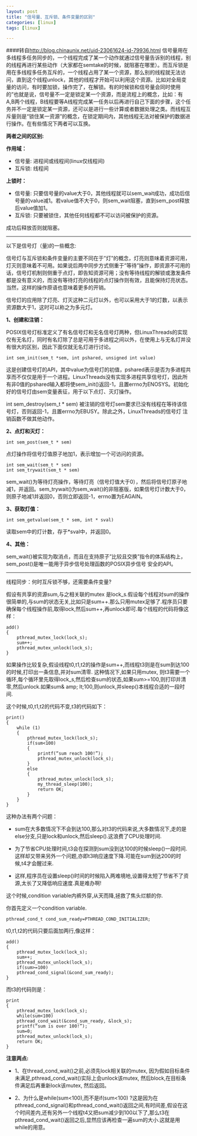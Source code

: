 ```yaml
---
layout: post
title: "信号量、互斥锁、条件变量的区别"
categories: [linux]
tags: [linux]

---
```

####转自<http://blog.chinaunix.net/uid-23061624-id-79936.html>
信号量用在多线程多任务同步的，一个线程完成了某一个动作就通过信号量告诉别的线程，别的线程再进行某些动作（大家都在semtake的时候，就阻塞在哪里）。而互斥锁是用在多线程多任务互斥的，一个线程占用了某一个资源，那么别的线程就无法访问，直到这个线程unlock，其他的线程才开始可以利用这个资源。比如对全局变量的访问，有时要加锁，操作完了，在解锁。有的时候锁和信号量会同时使用的”也就是说，信号量不一定是锁定某一个资源，而是流程上的概念，比如：有A,B两个线程，B线程要等A线程完成某一任务以后再进行自己下面的步骤，这个任务并不一定是锁定某一资源，还可以是进行一些计算或者数据处理之类。而线程互斥量则是“锁住某一资源”的概念，在锁定期间内，其他线程无法对被保护的数据进行操作。在有些情况下两者可以互换。

**两者之间的区别:**

**作用域：**

* 信号量: 进程间或线程间(linux仅线程间)
* 互斥锁: 线程间

**上锁时：**
* 信号量: 只要信号量的value大于0，其他线程就可以sem_wait成功，成功后信号量的value减1。若value值不大于0，则sem_wait阻塞，直到sem_post释放后value值加1。
* 互斥锁: 只要被锁住，其他任何线程都不可以访问被保护的资源。

成功后释放否则就阻塞。

-----

以下是信号灯（量)的一些概念:

信号灯与互斥锁和条件变量的主要不同在于”灯”的概念，灯亮则意味着资源可用，灯灭则意味着不可用。如果说后两中同步方式侧重于”等待”操作，即资源不可用的话，信号灯机制则侧重于点灯，即告知资源可用；没有等待线程的解锁或激发条件都是没有意义的，而没有等待灯亮的线程的点灯操作则有效，且能保持灯亮状态。当然，这样的操作原语也意味着更多的开销。

信号灯的应用除了灯亮、灯灭这种二元灯以外，也可以采用大于1的灯数，以表示资源数大于1，这时可以称之为多元灯。

**1、创建和注销：**

POSIX信号灯标准定义了有名信号灯和无名信号灯两种，但LinuxThreads的实现仅有无名灯，同时有名灯除了总是可用于多进程之间以外，在使用上与无名灯并没有很大的区别，因此下面仅就无名灯进行讨论。

    int sem_init(sem_t *sem, int pshared, unsigned int value)
这是创建信号灯的API，其中value为信号灯的初值，pshared表示是否为多进程共享而不仅仅是用于一个进程。LinuxThreads没有实现多进程共享信号灯，因此所有非0值的pshared输入都将使sem_init()返回-1，且置errno为ENOSYS。初始化好的信号灯由sem变量表征，用于以下点灯、灭灯操作。

int sem_destroy(sem_t * sem)
被注销的信号灯sem要求已没有线程在等待该信号灯，否则返回-1，且置errno为EBUSY。除此之外，LinuxThreads的信号灯 注销函数不做其他动作。

**2、点灯和灭灯：**

    int sem_post(sem_t * sem)

点灯操作将信号灯值原子地加1，表示增加一个可访问的资源。

    int sem_wait(sem_t * sem)
    int sem_trywait(sem_t * sem)

sem_wait()为等待灯亮操作，等待灯亮（信号灯值大于0），然后将信号灯原子地减1，并返回。sem_trywait()为sem_wait()的非阻塞版，如果信号灯计数大于0，则原子地减1并返回0，否则立即返回-1，errno置为EAGAIN。

**3、获取灯值：**

    int sem_getvalue(sem_t * sem, int * sval)

读取sem中的灯计数，存于*sval中，并返回0。

**4、其他：**

sem_wait()被实现为取消点，而且在支持原子”比较且交换”指令的体系结构上，sem_post()是唯一能用于异步信号处理函数的POSIX异步信号 安全的API。

----------------------------
线程同步：何时互斥锁不够，还需要条件变量?

假设有共享的资源sum,与之相关联的mutex 是lock_s.假设每个线程对sum的操作很简单的,与sum的状态无关,比如只是sum++.那么只用mutex足够了.程序员只要确保每个线程操作前,取得lock,然后sum++,再unlock即可.每个线程的代码将像这样：
    
    add()
    {
        pthread_mutex_lock(lock_s);
        sum++;
        pthread_mutex_unlock(lock_s);
    }

如果操作比较复杂,假设线程t0,t1,t2的操作是sum++,而线程t3则是在sum到达100的时候,打印出一条信息,并对sum清零. 这种情况下,如果只用mutex, 则t3需要一个循环,每个循环里先取得lock_s,然后检查sum的状态,如果sum>=100,则打印并清零,然后unlock.如果sum& amp; lt;100,则unlock,并sleep()本线程合适的一段时间.

这个时候,t0,t1,t2的代码不变,t3的代码如下：
   
    print()
    {
        while (1)
        {
            pthread_mutex_lock(lock_s);
            if(sum<100)
            {
                printf(“sum reach 100!”);
                pthread_mutex_unlock(lock_s);
            }
            else
            {
                pthread_mutex_unlock(lock_s);
                my_thread_sleep(100);
                return OK;
            }
        }
    }

这种办法有两个问题：

* sum在大多数情况下不会到达100,那么对t3的代码来说,大多数情况下,走的是else分支,只是lock和unlock,然后sleep().这浪费了CPU处理时间.

* 为了节省CPU处理时间,t3会在探测到sum没到达100的时候sleep()一段时间.这样却又带来另外一个问题,亦即t3响应速度下降.可能在sum到达200的时候,t4才会醒过来.

* 这样,程序员在设置sleep()时间的时候陷入两难境地,设置得太短了节省不了资源,太长了又降低响应速度.真是难办啊!

这个时候,condition variable内裤外穿,从天而降,拯救了焦头烂额的你.

你首先定义一个condition variable.

    pthread_cond_t cond_sum_ready=PTHREAD_COND_INITIALIZER;

t0,t1,t2的代码只要后面加两行,像这样：
    
    add()
    {
        pthread_mutex_lock(lock_s);
        sum++;
        pthread_mutex_unlock(lock_s);
        if(sum>=100)
        pthread_cond_signal(&cond_sum_ready);
    }
而t3的代码则是：
   
    print
    {
        pthread_mutex_lock(lock_s);
        while(sum<100)
        pthread_cond_wait(&cond_sum_ready, &lock_s);
        printf(“sum is over 100!”);
        sum=0;
        pthread_mutex_unlock(lock_s);
        return OK;
    }

**注意两点:**

* 1、在thread_cond_wait()之前,必须先lock相关联的mutex, 因为假如目标条件未满足,pthread_cond_wait()实际上会unlock该mutex, 然后block,在目标条件满足后再重新lock该mutex, 然后返回。

* 2、为什么是while(sum<100),而不是if(sum<100) ?这是因为在pthread_cond_signal()和pthread_cond_wait()返回之间,有时间差,假设在这个时间差内,还有另外一个线程t4又把sum减少到100以下了,那么t3在pthread_cond_wait()返回之后,显然应该再检查一遍sum的大小.这就是用 while的用意。
